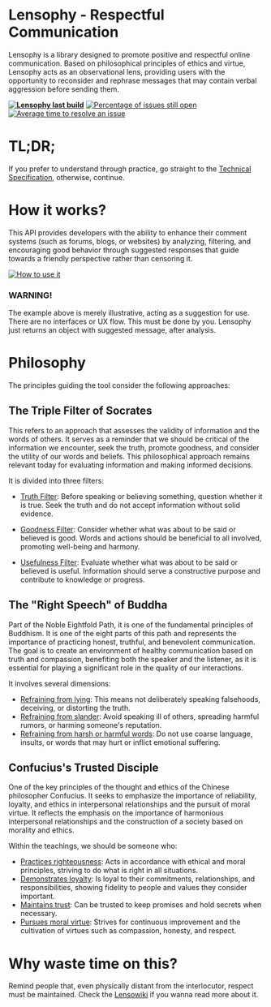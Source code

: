 # Lensophy - Respectful Communication
Lensophy is a library designed to promote positive and respectful online communication. Based on philosophical principles of ethics and virtue, Lensophy acts as an observational lens, providing users with the opportunity to reconsider and rephrase messages that may contain verbal aggression before sending them.

**[![Lensophy last build](https://github.com/raphaelmoreira/lensophy/actions/workflows/dotnet.yml/badge.svg?branch=main)](https://github.com/raphaelmoreira/lensophy/actions/workflows/dotnet.yml)**
[![Percentage of issues still open](http://isitmaintained.com/badge/open/raphaelmoreira/lensophy.svg)](http://isitmaintained.com/project/raphaelmoreira/lensophy "Percentage of issues still open")
[![Average time to resolve an issue](http://isitmaintained.com/badge/resolution/raphaelmoreira/lensophy.svg)](http://isitmaintained.com/project/raphaelmoreira/lensophy "Average time to resolve an issue")

# TL;DR;
If you prefer to understand through practice, go straight to the [Technical Specification](https://github.com/raphaelmoreira/lensophy/blob/main/src/Lensophy/Doc/Readme.md), otherwise, continue.

# How it works?

This API provides developers with the ability to enhance their comment systems (such as forums, blogs, or websites) by analyzing, filtering, and encouraging good behavior through suggested responses that guide towards a friendly perspective rather than censoring it.

[![How to use it](https://dev.azure.com/raphaelmoreira/758a305a-a7fa-4b96-95aa-962c2cf2248c/_apis/git/repositories/27fc1054-4851-4e6d-af8a-a463841dc8c1/items?path=/how-to-use-it.png&versionDescriptor%5BversionOptions%5D=0&versionDescriptor%5BversionType%5D=0&versionDescriptor%5Bversion%5D=main&resolveLfs=true&%24format=octetStream)](#philosophy)


### WARNING!
The example above is merely illustrative, acting as a suggestion for use. There are no interfaces or UX flow. This must be done by you. Lensophy just returns an object with suggested message, after analysis.
 

# Philosophy
The principles guiding the tool consider the following approaches:

## The Triple Filter of Socrates
This refers to an approach that assesses the validity of information and the words of others. It serves as a reminder that we should be critical of the information we encounter, seek the truth, promote goodness, and consider the utility of our words and beliefs. This philosophical approach remains relevant today for evaluating information and making informed decisions.

It is divided into three filters:

- <ins>Truth Filter</ins>: Before speaking or believing something, question whether it is true. Seek the truth and do not accept information without solid evidence.

- <ins>Goodness Filter</ins>: Consider whether what was about to be said or believed is good. Words and actions should be beneficial to all involved, promoting well-being and harmony.

- <ins>Usefulness Filter</ins>: Evaluate whether what was about to be said or believed is useful. Information should serve a constructive purpose and contribute to knowledge or progress.

## The "Right Speech" of Buddha
Part of the Noble Eightfold Path, it is one of the fundamental principles of Buddhism. It is one of the eight parts of this path and represents the importance of practicing honest, truthful, and benevolent communication. The goal is to create an environment of healthy communication based on truth and compassion, benefiting both the speaker and the listener, as it is essential for playing a significant role in the quality of our interactions.

It involves several dimensions:

- <ins>Refraining from lying</ins>: This means not deliberately speaking falsehoods, deceiving, or distorting the truth.
- <ins>Refraining from slander</ins>: Avoid speaking ill of others, spreading harmful rumors, or harming someone's reputation.
- <ins>Refraining from harsh or harmful words</ins>: Do not use coarse language, insults, or words that may hurt or inflict emotional suffering.

## Confucius's Trusted Disciple
One of the key principles of the thought and ethics of the Chinese philosopher Confucius. It seeks to emphasize the importance of reliability, loyalty, and ethics in interpersonal relationships and the pursuit of moral virtue. It reflects the emphasis on the importance of harmonious interpersonal relationships and the construction of a society based on morality and ethics.

Within the teachings, we should be someone who:

- <ins>Practices righteousness</ins>: Acts in accordance with ethical and moral principles, striving to do what is right in all situations.
- <ins>Demonstrates loyalty</ins>: Is loyal to their commitments, relationships, and responsibilities, showing fidelity to people and values they consider important.
- <ins>Maintains trust</ins>: Can be trusted to keep promises and hold secrets when necessary.
- <ins>Pursues moral virtue</ins>: Strives for continuous improvement and the cultivation of virtues such as compassion, honesty, and respect.

# Why waste time on this?
Remind people that, even physically distant from the interlocutor, respect must be maintained. Check the [Lensowiki](https://github.com/raphaelmoreira/lensophy/wiki) if you wanna read more about it.
